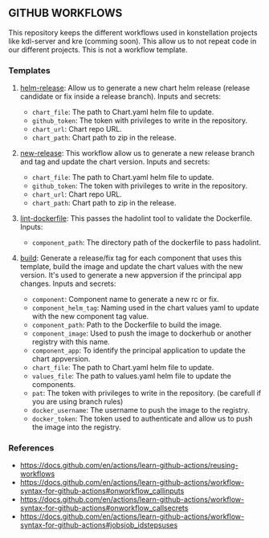 ## GITHUB WORKFLOWS

This repository keeps the different workflows used in konstellation projects like kdl-server and kre (comming soon). This allow us to not repeat code in our different projects. This is not a workflow template.

### Templates

1. [helm-release](./.github/workflows/helm-release.yaml): Allow us to generate a new chart helm release (release candidate or fix inside a release branch). 
Inputs and secrets:
    - `chart_file`: The path to Chart.yaml helm file to update.
    - `github_token`: The token with privileges to write in the repository.
    - `chart_url`: Chart repo URL.
    - `chart_path`: Chart path to zip in the release.

2. [new-release](./.github/workflows/new-release.yaml): This workflow allow us to generate a new release branch and tag and update the chart version.
Inputs and secrets:
    - `chart_file`: The path to Chart.yaml helm file to update.
    - `github_token`: The token with privileges to write in the repository.
    - `chart_url`: Chart repo URL.
    - `chart_path`: Chart path to zip in the release.

3. [lint-dockerfile](./.github/workflows/lint-dockerfile.yaml): This passes the hadolint tool to validate the Dockerfile.
Inputs:
    - `component_path`: The directory path of the dockerfile to pass hadolint.

4. [build](./.github/workflows/build.yaml): Generate a release/fix tag for each component that uses this template, build the image and update the chart values with the new version. It's used to generate a new appversion if the principal app changes.
Inputs and secrets:
    - `component`: Component name to generate a new rc or fix.
    - `component_helm_tag`: Naming used in the chart values yaml to update with the new component tag value.
    - `component_path`: Path to the Dockerfile to build the image.
    - `component_image`: Used to push the image to dockerhub or another registry with this name.
    - `component_app`: To identify the principal application to update the chart appversion.
    - `chart_file`: The path to Chart.yaml helm file to update.
    - `values_file`: The path to values.yaml helm file to update the components.
    - `pat`: The token with privileges to write in the repository. (be carefull if you are using branch rules)
    - `docker_username`: The username to push the image to the registry.
    - `docker_token`: The token used to authenticate and allow us to push the image into the registry.

### References
- https://docs.github.com/en/actions/learn-github-actions/reusing-workflows
- https://docs.github.com/en/actions/learn-github-actions/workflow-syntax-for-github-actions#onworkflow_callinputs
- https://docs.github.com/en/actions/learn-github-actions/workflow-syntax-for-github-actions#onworkflow_callsecrets
- https://docs.github.com/en/actions/learn-github-actions/workflow-syntax-for-github-actions#jobsjob_idstepsuses


